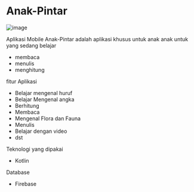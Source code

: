 # Anak-Pintar

![image](https://user-images.githubusercontent.com/45303012/195808476-2e957743-07b9-4cc6-be9f-d34ed31c978c.png)


Aplikasi Mobile Anak-Pintar adalah aplikasi khusus untuk anak anak untuk yang sedang belajar
- membaca
- menulis
- menghitung

fitur Aplikasi
- Belajar mengenal huruf
- Belajar Mengenal angka
- Berhitung 
- Membaca
- Mengenal Flora dan Fauna
- Menulis
- Belajar dengan video
- dst

Teknologi yang dipakai
- Kotlin

Database 
- Firebase

